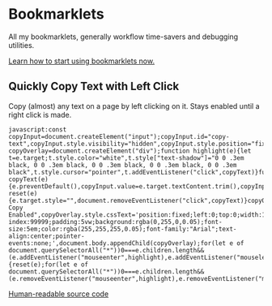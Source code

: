 # Bookmarklets
All my bookmarklets, generally workflow time-savers and debugging utilities.

[Learn how to start using bookmarklets now.](https://mreidsma.github.io/bookmarklets/installing.html)

## Quickly Copy Text with Left Click

Copy (almost) any text on a page by left clicking on it. Stays enabled until a right click is made.

```
javascript:const copyInput=document.createElement("input");copyInput.id="copy-text",copyInput.style.visibility="hidden",copyInput.style.position="fixed",document.body.appendChild(copyInput);const copyOverlay=document.createElement("div");function highlight(e){let t=e.target;t.style.color="white",t.style["text-shadow"]="0 0 .3em black, 0 0 .3em black, 0 0 .3em black, 0 0 .3em black, 0 0 .3em black",t.style.cursor="pointer",t.addEventListener("click",copyText)}function copyText(e){e.preventDefault(),copyInput.value=e.target.textContent.trim(),copyInput.style.visibility="visible",copyInput.focus(),copyInput.select(),document.execCommand("copy"),copyInput.style.visibility="hidden"}function reset(e){e.target.style="",document.removeEventListener("click",copyText)}copyOverlay.innerText="Quick Copy Enabled",copyOverlay.style.cssText='position:fixed;left:0;top:0;width:100vw;height:100vh;z-index:99999;padding:5vw;background:rgba(0,255,0,0.05);font-size:5em;color:rgba(255,255,255,0.05);font-family:"Arial";text-align:center;pointer-events:none;',document.body.appendChild(copyOverlay);for(let e of document.querySelectorAll("*"))0===e.children.length&&(e.addEventListener("mouseenter",highlight),e.addEventListener("mouseleave",reset));document.body.addEventListener("contextmenu",e=>{reset(e);for(let e of document.querySelectorAll("*"))0===e.children.length&&(e.removeEventListener("mouseenter",highlight),e.removeEventListener("mouseleave",reset))});`
```

[Human-readable source code](https://github.com/Christopher-Hayes/bookmarklets/blob/main/src/copyTextOnClick.js)
